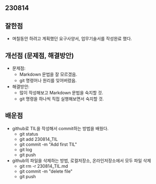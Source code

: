 ## 230814
## 잘한점
* 며칠동안 하려고 계획했던 요구사양서, 업무기술서를 작성완료 했다.

## 개선점 (문제점, 해결방안)
* 문제점: 
  * Markdown 문법을 잘 모르겠음.
  * git 명령어나 원리를 잊어버렸음.
* 해결방안:
  * 많이 작성해보고 Markdown 문법을 숙지할 것.
  * git 명령을 하나씩 직접 실행해보면서 숙지할 것.

## 배운점
* github로 TIL을 작성해서 commit하는 방법을 배웠다.
  * git status
  * git add 230814_TIL
  * git commit -m "Add first TIL"
  * git log
  * git push
* github의 파일을 삭제하는 방법, 로컬저장소, 온라인저장소에서 모두 파일 삭제
  * git rm -r 230814_TIL.md
  * git commit -m "delete file"
  * git push